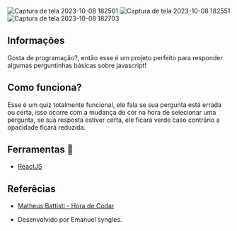 ![Captura de tela 2023-10-08 182501](https://github.com/Emanuelsyngles/Quiz-React/assets/122393755/ffd361f3-10a6-4ff3-8341-6c80683ac0b7)
![Captura de tela 2023-10-08 182551](https://github.com/Emanuelsyngles/Quiz-React/assets/122393755/a662778c-90fa-4dac-9e7c-748620c7c3b7)
![Captura de tela 2023-10-08 182703](https://github.com/Emanuelsyngles/Quiz-React/assets/122393755/9688fbca-db76-409b-a8dd-423f5653bbf8)


 ## Informações
 Gosta de programação?, então esse é um projeto perfeito para responder algumas perguntinhas básicas sobre javascript!

 ## Como funciona?
 Esse é um quiz totalmente funcional, ele fala se sua pergunta está errada ou certa, isso ocorre com a mudança de cor
 na hora de selecionar uma pergunta, se sua resposta estiver certa, ele ficará verde caso contrário a opacidade ficará reduzida.
 
 ## Ferramentas 🔧
- [ReactJS](https://react.dev/)
  
 ## Referêcias

 - [Matheus Battisti - Hora de Codar](https://www.youtube.com/@MatheusBattisti)

 - Desenvolvido por Emanuel syngles.

